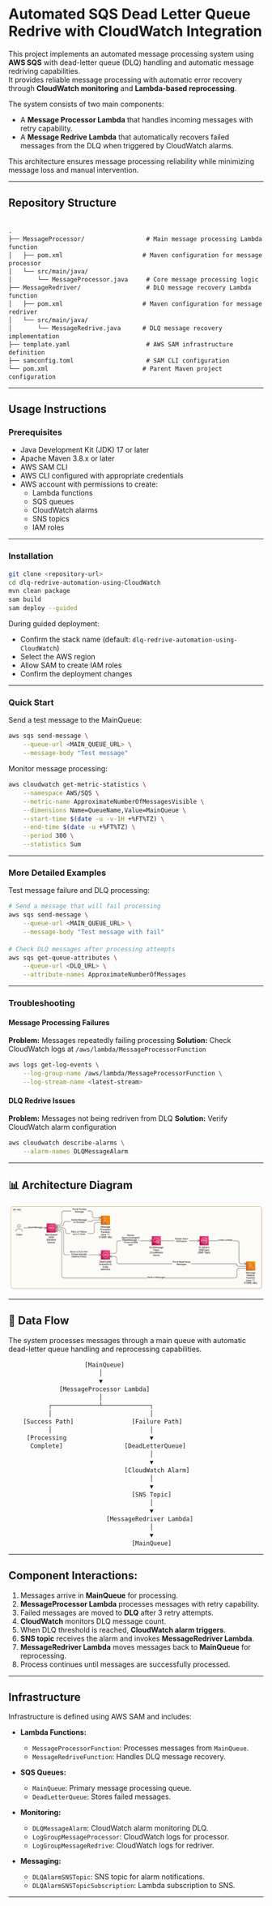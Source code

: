 # Automated SQS Dead Letter Queue Redrive with CloudWatch Integration

This project implements an automated message processing system using **AWS SQS** with dead-letter queue (DLQ) handling and automatic message redriving capabilities.  
It provides reliable message processing with automatic error recovery through **CloudWatch monitoring** and **Lambda-based reprocessing**.

The system consists of two main components:
- A **Message Processor Lambda** that handles incoming messages with retry capability.
- A **Message Redrive Lambda** that automatically recovers failed messages from the DLQ when triggered by CloudWatch alarms.

This architecture ensures message processing reliability while minimizing message loss and manual intervention.

---

## Repository Structure

```

.
├── MessageProcessor/                 # Main message processing Lambda function
│   ├── pom.xml                      # Maven configuration for message processor
│   └── src/main/java/
│       └── MessageProcessor.java     # Core message processing logic
├── MessageRedriver/                  # DLQ message recovery Lambda function
│   ├── pom.xml                      # Maven configuration for message redriver
│   └── src/main/java/
│       └── MessageRedrive.java      # DLQ message recovery implementation
├── template.yaml                     # AWS SAM infrastructure definition
├── samconfig.toml                    # SAM CLI configuration
└── pom.xml                          # Parent Maven project configuration

````

---

## Usage Instructions

### Prerequisites
- Java Development Kit (JDK) 17 or later
- Apache Maven 3.8.x or later
- AWS SAM CLI
- AWS CLI configured with appropriate credentials
- AWS account with permissions to create:
  - Lambda functions
  - SQS queues
  - CloudWatch alarms
  - SNS topics
  - IAM roles

---

### Installation

```bash
git clone <repository-url>
cd dlq-redrive-automation-using-CloudWatch
mvn clean package
sam build
sam deploy --guided
````

During guided deployment:

* Confirm the stack name (default: `dlq-redrive-automation-using-CloudWatch`)
* Select the AWS region
* Allow SAM to create IAM roles
* Confirm the deployment changes

---

### Quick Start

Send a test message to the MainQueue:

```bash
aws sqs send-message \
    --queue-url <MAIN_QUEUE_URL> \
    --message-body "Test message"
```

Monitor message processing:

```bash
aws cloudwatch get-metric-statistics \
    --namespace AWS/SQS \
    --metric-name ApproximateNumberOfMessagesVisible \
    --dimensions Name=QueueName,Value=MainQueue \
    --start-time $(date -u -v-1H +%FT%TZ) \
    --end-time $(date -u +%FT%TZ) \
    --period 300 \
    --statistics Sum
```

---

### More Detailed Examples

Test message failure and DLQ processing:

```bash
# Send a message that will fail processing
aws sqs send-message \
    --queue-url <MAIN_QUEUE_URL> \
    --message-body "Test message with fail"

# Check DLQ messages after processing attempts
aws sqs get-queue-attributes \
    --queue-url <DLQ_URL> \
    --attribute-names ApproximateNumberOfMessages
```

---

### Troubleshooting

#### Message Processing Failures

**Problem:** Messages repeatedly failing processing
**Solution:** Check CloudWatch logs at `/aws/lambda/MessageProcessorFunction`

```bash
aws logs get-log-events \
    --log-group-name /aws/lambda/MessageProcessorFunction \
    --log-stream-name <latest-stream>
```

#### DLQ Redrive Issues

**Problem:** Messages not being redriven from DLQ
**Solution:** Verify CloudWatch alarm configuration

```bash
aws cloudwatch describe-alarms \
    --alarm-names DLQMessageAlarm
```

---

## 📊 Architecture Diagram

![Architecture Diagram](docs/Architecture.png)

---

## 🔄 Data Flow

The system processes messages through a main queue with automatic dead-letter queue handling and reprocessing capabilities.

```
                     [MainQueue]
                         │
                         ▼
              [MessageProcessor Lambda]
                         │
           ┌─────────────┴─────────────┐
           │                           │
    [Success Path]                [Failure Path]
           │                           │
     [Processing                       ▼
      Complete]                 [DeadLetterQueue]
                                       │
                                       ▼
                                [CloudWatch Alarm]
                                       │
                                       ▼
                                  [SNS Topic]
                                       │
                                       ▼
                           [MessageRedriver Lambda]
                                       │
                                       ▼
                                  [MainQueue]
```

---

## Component Interactions:

1. Messages arrive in **MainQueue** for processing.
2. **MessageProcessor Lambda** processes messages with retry capability.
3. Failed messages are moved to **DLQ** after 3 retry attempts.
4. **CloudWatch** monitors DLQ message count.
5. When DLQ threshold is reached, **CloudWatch alarm triggers**.
6. **SNS topic** receives the alarm and invokes **MessageRedriver Lambda**.
7. **MessageRedriver Lambda** moves messages back to **MainQueue** for reprocessing.
8. Process continues until messages are successfully processed.

---

## Infrastructure

Infrastructure is defined using AWS SAM and includes:

* **Lambda Functions:**

    * `MessageProcessorFunction`: Processes messages from `MainQueue`.
    * `MessageRedriveFunction`: Handles DLQ message recovery.

* **SQS Queues:**

    * `MainQueue`: Primary message processing queue.
    * `DeadLetterQueue`: Stores failed messages.

* **Monitoring:**

    * `DLQMessageAlarm`: CloudWatch alarm monitoring DLQ.
    * `LogGroupMessageProcessor`: CloudWatch logs for processor.
    * `LogGroupMessageRedrive`: CloudWatch logs for redriver.

* **Messaging:**

    * `DLQAlarmSNSTopic`: SNS topic for alarm notifications.
    * `DLQAlarmSNSTopicSubscription`: Lambda subscription to SNS.

---


